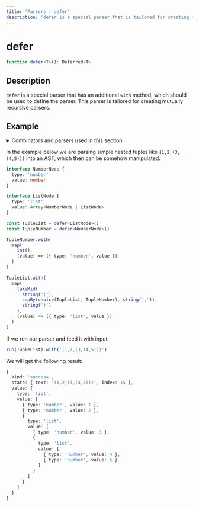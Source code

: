 ```yaml
---
title: 'Parsers › defer'
description: 'defer is a special parser that is tailored for creating mutually recursive parsers.'
---
```


# defer

```typescript {{ withLineNumbers: false }}
function defer<T>(): Deferred<T>
```

## Description

`defer` is a special parser that has an additional `with` method, which should be used to define the parser. This parser is tailored for creating mutually recursive parsers.

## Example

<details>
  <summary>Combinators and parsers used in this section</summary>

  - Combinators: [choice], [sepBy], [map], [takeMid]
  - Parsers: [defer], [int], [string]
</details>

In the example below we are parsing simple nested tuples like `(1,2,(3,(4,5)))` into an AST, which then can be somehow manipulated.

```typescript
interface NumberNode {
  type: 'number'
  value: number
}

interface ListNode {
  type: 'list'
  value: Array<NumberNode | ListNode>
}

const TupleList = defer<ListNode>()
const TupleNumber = defer<NumberNode>()

TupleNumber.with(
  map(
    int(),
    (value) => ({ type: 'number', value })
  )
)

TupleList.with(
  map(
    takeMid(
      string('('),
      sepBy(choice(TupleList, TupleNumber), string(',')),
      string(')')
    ),
    (value) => ({ type: 'list', value })
  )
)
```

If we run our parser and feed it with input:

```typescript
run(TupleList).with('(1,2,(3,(4,5)))')
```

We will get the following result:

```typescript
{
  kind: 'success',
  state: { text: '(1,2,(3,(4,5)))', index: 15 },
  value: {
    type: 'list',
    value: [
      { type: 'number', value: 1 },
      { type: 'number', value: 2 },
      {
        type: 'list',
        value: [
          { type: 'number', value: 3 },
          {
            type: 'list',
            value: [
              { type: 'number', value: 4 },
              { type: 'number', value: 5 }
            ]
          }
        ]
      }
    ]
  }
}
```

<!-- Combinators. -->

[choice]: ../combinators/choice
[map]: ../combinators/map
[sepBy]: ../combinators/sepBy
[takeMid]: ../combinators/takeMid

<!-- Parsers. -->

[defer]: ./defer
[int]: ./int
[string]: ./string
